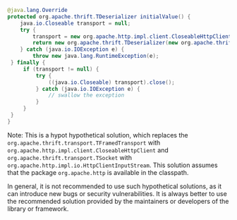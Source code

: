 ```java
@java.lang.Override
protected org.apache.thrift.TDeserializer initialValue() {
    java.io.Closeable transport = null;
    try {
        transport = new org.apache.http.impl.client.CloseableHttpClient()::open;
        return new org.apache.thrift.TDeserializer(new org.apache.thrift.protocol.TCompactProtocol(new org.apache.http.impl.io.HttpClientInputStream(transport)));
    } catch (java.io.IOException e) {
        throw new java.lang.RuntimeException(e);
 } finally {
     if (transport != null) {
         try {
             ((java.io.Closeable) transport).close();
         } catch (java.io.IOException e) {
             // swallow the exception
         }
     }
 }
}
```

Note: This is a hypot hypothetical solution, which replaces the `org.apache.thrift.transport.TFramedTransport` with `org.apache.http.impl.client.CloseableHttpClient` and `org.apache.thrift.transport.TSocket` with `org.apache.http.impl.io.HttpClientInputStream`. This solution assumes that the package `org.apache.http` is available in the classpath.

In general, it is not recommended to use such hypothetical solutions, as it can introduce new bugs or security vulnerabilities. It is always better to use the recommended solution provided by the maintainers or developers of the library or framework.